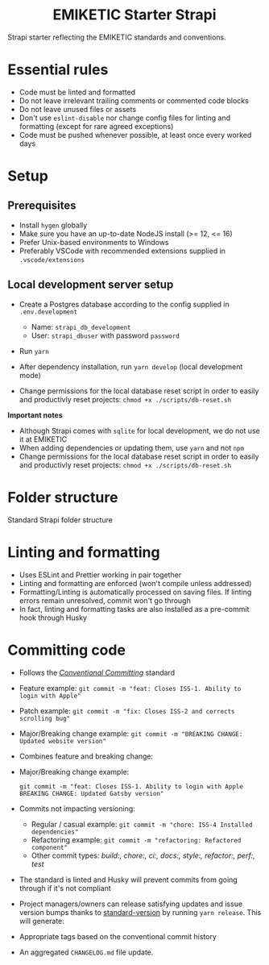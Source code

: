 <h1 align="center">
  EMIKETIC Starter Strapi
</h1>

Strapi starter reflecting the EMIKETIC standards and conventions.

# Essential rules

- Code must be linted and formatted
- Do not leave irrelevant trailing comments or commented code blocks
- Do not leave unused files or assets
- Don't use `eslint-disable` nor change config files for linting and formatting (except for rare agreed exceptions)
- Code must be pushed whenever possible, at least once every worked days

# Setup

## Prerequisites

- Install `hygen` globally
- Make sure you have an up-to-date NodeJS install (>= 12, <= 16)
- Prefer Unix-based environments to Windows
- Preferably VSCode with recommended extensions supplied in `.vscode/extensions`

## Local development server setup

- Create a Postgres database according to the config supplied in `.env.development`

  - Name: `strapi_db_development`
  - User: `strapi_dbuser` with password `password`

- Run `yarn`
- After dependency installation, run `yarn develop` (local development mode)
- Change permissions for the local database reset script in order to easily and productivly reset projects: `chmod +x ./scripts/db-reset.sh`

**Important notes**

- Although Strapi comes with `sqlite` for local development, we do not use it at EMIKETIC
- When adding dependencies or updating them, use `yarn` and not `npm`
- Change permissions for the local database reset script in order to easily and productivly reset projects: `chmod +x ./scripts/db-reset.sh`

# Folder structure

Standard Strapi folder structure

# Linting and formatting

- Uses ESLint and Prettier working in pair together
- Linting and formatting are enforced (won't compile unless addressed)
- Formatting/Linting is automatically processed on saving files. If linting errors remain unresolved, commit won't go through
- In fact, linting and formatting tasks are also
  installed as a pre-commit hook through Husky

# Committing code

- Follows the [_Conventional Committing_](https://www.conventionalcommits.org/en/v1.0.0/) standard

- Feature example: `git commit -m "feat: Closes ISS-1. Ability to login with Apple"`
- Patch example: `git commit -m "fix: Closes ISS-2 and corrects scrolling bug"`
- Major/Breaking change example: `git commit -m "BREAKING CHANGE: Updated website version"`
- Combines feature and breaking change:
- Major/Breaking change example:

  `git commit -m "feat: Closes ISS-1. Ability to login with Apple BREAKING CHANGE: Updated Gatsby version"`

- Commits not impacting versioning:

  - Regular / casual example: `git commit -m "chore: ISS-4 Installed dependencies"`
  - Refactoring example: `git commit -m "refactoring: Refactored component"`
  - Other commit types: _build:, chore:, ci:, docs:, style:, refactor:, perf:, test_

- The standard is linted and Husky will prevent commits from going through if it's not compliant
- Project managers/owners can release satisfying updates and issue version bumps thanks to [standard-version](https://github.com/conventional-changelog/standard-version) by running `yarn release`. This will generate:
- Appropriate tags based on the conventional commit history
- An aggregated `CHANGELOG.md` file update.
